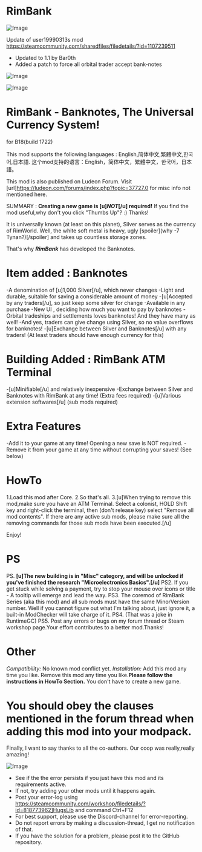 # RimBank

![Image](https://i.imgur.com/buuPQel.png)

Update of user19990313s mod 
https://steamcommunity.com/sharedfiles/filedetails/?id=1107239511

- Updated to 1.1 by Bar0th
- Added a patch to force all orbital trader accept bank-notes

![Image](https://i.imgur.com/pufA0kM.png)

	
![Image](https://i.imgur.com/Z4GOv8H.png)


# RimBank - Banknotes, The Universal Currency System!

for B18(build 1722)

This mod supports the following languages : English,简体中文,繁體中文,한국어,日本語.
这个mod支持的语言：English，简体中文，繁體中文，한국어，日本語。

This mod is also published on Ludeon Forum.
Visit [url]https://ludeon.com/forums/index.php?topic=37727.0 for misc info not mentioned here.

SUMMARY : **Creating a new game is [u]*NOT*[/u] required!**
If you find the mod useful,why don't you click "Thumbs Up"? :) Thanks!

It is universally known (at least on this planet), Silver serves as the currency of RimWorld. Well, the white soft metal is heavy, ugly [spoiler](why -7 Tynan?)[/spoiler] and takes up countless storage zones.

That's why ***RimBank*** has developed the Banknotes.


# Item added : Banknotes

-A denomination of [u]1,000 Silver[/u], which never changes
-Light and durable, suitable for saving a considerable amount of money
-[u]Accepted by any traders[/u], so just keep some silver for change
-Available in any purchase
-New UI , deciding how much you want to pay by banknotes
-Orbital tradeships and settlements loves banknotes! And they have many as well!
-And yes, traders can give change using Silver, so no value overflows for banknotes!
-[u]Exchange between Silver and Banknotes[/u] with any traders! (At least traders should have enough currency for this)

# Building Added : RimBank ATM Terminal

-[u]Minifiable[/u] and relatively inexpensive
-Exchange between Silver and Banknotes with RimBank at any time! (Extra fees required)
-[u]Various extension softwares[/u] (sub mods required)

# Extra Features

-Add it to your game at any time! Opening a new save is NOT required.
-Remove it from your game at any time without corrupting your saves! (See below)


# HowTo

1.Load this mod after Core.
2.So that's all.
3.[u]When trying to remove this mod,make sure you have an ATM Terminal. Select a colonist, HOLD Shift key and right-click the terminal, then (don't release key) select "Remove all mod contents". If there are any active sub mods, please make sure all the removing commands for those sub mods have been executed.[/u]

Enjoy!

# PS

PS. **[u]The new building is in "Misc" category, and will be unlocked if you've finished the research "Microelectronics Basics".[/u]**
PS2. If you get stuck while solving a payment, try to stop your mouse over icons or title - A tooltip will emerge and lead the way.
PS3. The coremod of RimBank Series (aka this mod) and all sub mods must have the same MinorVersion number. Well if you cannot figure out what I'm talking about, just ignore it, a built-in ModChecker will take charge of it.
PS4. (That was a joke in RuntimeGC)
PS5. Post any errors or bugs on my forum thread or Steam workshop page.Your effort contributes to a better mod.Thanks!

# Other

*Compatibility:* No known mod conflict yet.
*Installation:*
Add this mod any time you like.
Remove this mod any time you like.**Please follow the instructions in HowTo Section.**
You don't have to create a new game.
# You should obey the clauses mentioned in the forum thread when adding this mod into your modpack.



Finally, I want to say thanks to all the co-authors. Our coop was really,really amazing!


![Image](https://i.imgur.com/PwoNOj4.png)



-  See if the the error persists if you just have this mod and its requirements active.
-  If not, try adding your other mods until it happens again.
-  Post your error-log using https://steamcommunity.com/workshop/filedetails/?id=818773962]HugsLib and command Ctrl+F12
-  For best support, please use the Discord-channel for error-reporting.
-  Do not report errors by making a discussion-thread, I get no notification of that.
-  If you have the solution for a problem, please post it to the GitHub repository.





